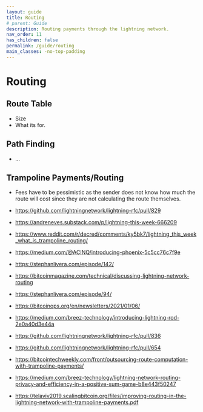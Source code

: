 ```yaml
---
layout: guide
title: Routing
# parent: Guide
description: Routing payments through the lightning network.
nav_order: 11
has_children: false
permalink: /guide/routing
main_classes: -no-top-padding
---
```


# Routing

## Route Table
- Size
- What its for.

## Path Finding
- ...		

## Trampoline Payments/Routing
- Fees have to be pessimistic as the sender does not know how much the route will cost since they are not calculating the route themselves.

- https://github.com/lightningnetwork/lightning-rfc/pull/829
- https://andreneves.substack.com/p/lightning-this-week-666209
- https://www.reddit.com/r/decred/comments/ky5bk7/lightning_this_week_what_is_trampoline_routing/
- https://medium.com/@ACINQ/introducing-phoenix-5c5cc76c7f9e
- https://stephanlivera.com/episode/142/
- https://bitcoinmagazine.com/technical/discussing-lightning-network-routing
- https://stephanlivera.com/episode/94/
- https://bitcoinops.org/en/newsletters/2021/01/06/
- https://medium.com/breez-technology/introducing-lightning-rod-2e0a40d3e44a
- https://github.com/lightningnetwork/lightning-rfc/pull/836
- https://github.com/lightningnetwork/lightning-rfc/pull/654
- https://bitcointechweekly.com/front/outsourcing-route-computation-with-trampoline-payments/
- https://medium.com/breez-technology/lightning-network-routing-privacy-and-efficiency-in-a-positive-sum-game-b8e443f50247
- https://telaviv2019.scalingbitcoin.org/files/improving-routing-in-the-lightning-network-with-trampoline-payments.pdf